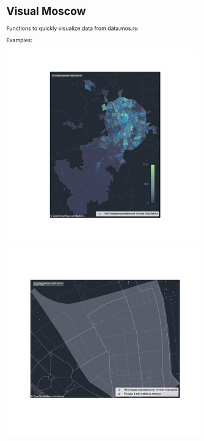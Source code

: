 # Visual Moscow
Functions to quickly visualize data from data.mos.ru


Examples:

![Example 1. Normalized choropleth map of moscow. Part of non-stationary trade posts analysis.](big_picture_nestat.png)
![Example 2. Zoomed version. Part of non-stationary trade posts analysis.](zoomed_picture_nestat.png)
